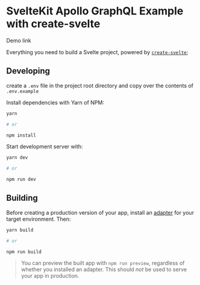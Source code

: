 # SvelteKit Apollo GraphQL Example with create-svelte

Demo link

Everything you need to build a Svelte project, powered by [`create-svelte`](https://github.com/sveltejs/kit/tree/master/packages/create-svelte);

## Developing

create a `.env` file in the project root directory and copy over the contents of `.env.example`

Install dependencies with Yarn of NPM:

```bash
yarn

# or

npm install
```

Start development server with:

```bash
yarn dev

# or

npm run dev
```

## Building

Before creating a production version of your app, install an [adapter](https://kit.svelte.dev/docs#adapters) for your target environment. Then:

```bash
yarn build

# or

npm run build

```

> You can preview the built app with `npm run preview`, regardless of whether you installed an adapter. This should _not_ be used to serve your app in production.
